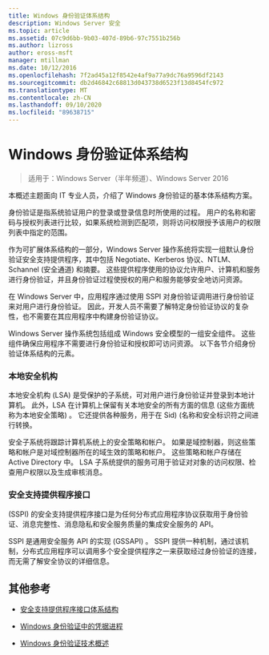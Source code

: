 ```yaml
---
title: Windows 身份验证体系结构
description: Windows Server 安全
ms.topic: article
ms.assetid: 07c9d6bb-9b03-407d-89b6-97c7551b256b
ms.author: lizross
author: eross-msft
manager: mtillman
ms.date: 10/12/2016
ms.openlocfilehash: 7f2ad45a12f8542e4af9a77a9dc76a9596df2143
ms.sourcegitcommit: db2d46842c68813d043738d6523f13d8454fc972
ms.translationtype: MT
ms.contentlocale: zh-CN
ms.lasthandoff: 09/10/2020
ms.locfileid: "89638715"
---
```

# <a name="windows-authentication-architecture"></a>Windows 身份验证体系结构

>适用于：Windows Server（半年频道）、Windows Server 2016

本概述主题面向 IT 专业人员，介绍了 Windows 身份验证的基本体系结构方案。

身份验证是指系统验证用户的登录或登录信息时所使用的过程。 用户的名称和密码与授权列表进行比较，如果系统检测到匹配项，则将访问权限授予该用户的权限列表中指定的范围。

作为可扩展体系结构的一部分，Windows Server 操作系统将实现一组默认身份验证安全支持提供程序，其中包括 Negotiate、Kerberos 协议、NTLM、Schannel (安全通道) 和摘要。 这些提供程序使用的协议允许用户、计算机和服务进行身份验证，并且身份验证过程使授权的用户和服务能够安全地访问资源。

在 Windows Server 中，应用程序通过使用 SSPI 对身份验证调用进行身份验证来对用户进行身份验证。 因此，开发人员不需要了解特定身份验证协议的复杂性，也不需要在其应用程序中构建身份验证协议。

Windows Server 操作系统包括组成 Windows 安全模型的一组安全组件。 这些组件确保应用程序不需要进行身份验证和授权即可访问资源。 以下各节介绍身份验证体系结构的元素。

### <a name="local-security-authority"></a>本地安全机构
本地安全机构 (LSA) 是受保护的子系统，可对用户进行身份验证并登录到本地计算机。 此外，LSA 在计算机上保留有关本地安全的所有方面的信息 (这些方面统称为本地安全策略) 。 它还提供各种服务，用于在 Sid)  (名称和安全标识符之间进行转换。

安全子系统将跟踪计算机系统上的安全策略和帐户。 如果是域控制器，则这些策略和帐户是对域控制器所在的域生效的策略和帐户。 这些策略和帐户存储在 Active Directory 中。 LSA 子系统提供的服务可用于验证对对象的访问权限、检查用户权限以及生成审核消息。

### <a name="security-support-provider-interface"></a>安全支持提供程序接口
 (SSPI) 的安全支持提供程序接口是为任何分布式应用程序协议获取用于身份验证、消息完整性、消息隐私和安全服务质量的集成安全服务的 API。

SSPI 是通用安全服务 API 的实现 (GSSAPI) 。 SSPI 提供一种机制，通过该机制，分布式应用程序可以调用多个安全提供程序之一来获取经过身份验证的连接，而无需了解安全协议的详细信息。

## <a name="additional-references"></a>其他参考

-   [安全支持提供程序接口体系结构](security-support-provider-interface-architecture.md)

-   [Windows 身份验证中的凭据进程](credentials-processes-in-windows-authentication.md)

-   [Windows 身份验证技术概述](/previous-versions/windows/it-pro/windows-server-2008-R2-and-2008/dn169029(v=ws.10))